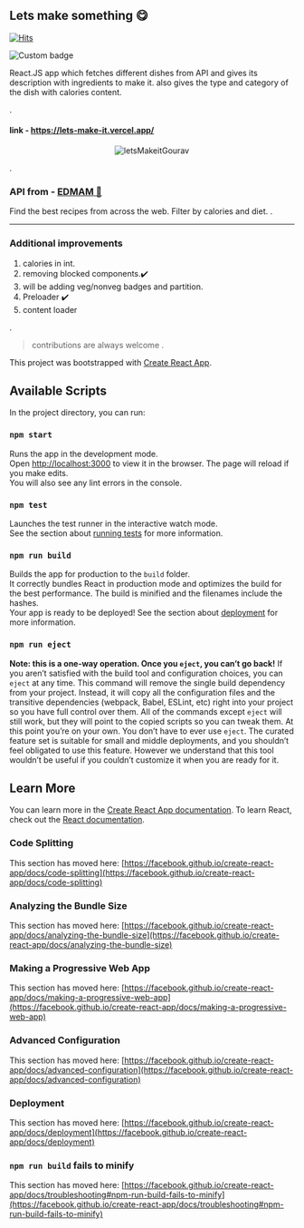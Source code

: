 ## Lets make something 😋
[![Hits](https://hits.seeyoufarm.com/api/count/incr/badge.svg?url=https%3A%2F%2Flets-make-it.vercel.app&count_bg=%23060606&title_bg=%23619CBB&icon=furrynetwork.svg&icon_color=%23000000&title=hits&edge_flat=false)](https://lets-make-it.vercel.app/)
>
<img alt="Custom badge" src="https://img.shields.io/badge/By-Gourav M🍲-9cf">

React.JS app which fetches different dishes from API and gives its
description with ingredients to make it.
also gives the type and category of the dish with calories content.

.


#### link - https://lets-make-it.vercel.app/

<p align="center">
    <img alt="letsMakeitGourav" src="https://github.com/varuogm/LetsMakeIt/blob/main/ezgif.com-gif-maker%20(5).gif?raw=true"/>

</p>

.

### API from - [ EDMAM 🥘 ](https://www.edamam.com/)

Find the best recipes from across the web. Filter by calories and diet. 
.

-----


### Additional improvements


1) calories in int.
2) removing blocked components.✔️
3) will be adding veg/nonveg badges and partition.
4) Preloader ✔️
5) content loader




.


> contributions are always welcome
.


This project was bootstrapped with [Create React App](https://github.com/facebook/create-react-app).
## Available Scripts

In the project directory, you can run:
### `npm start`
Runs the app in the development mode.\
Open [http://localhost:3000](http://localhost:3000) to view it in the browser.
The page will reload if you make edits.\
You will also see any lint errors in the console.
### `npm test`
Launches the test runner in the interactive watch mode.\
See the section about [running tests](https://facebook.github.io/create-react-app/docs/running-tests) for more information.
### `npm run build`
Builds the app for production to the `build` folder.\
It correctly bundles React in production mode and optimizes the build for the best performance.
The build is minified and the filenames include the hashes.\
Your app is ready to be deployed!
See the section about [deployment](https://facebook.github.io/create-react-app/docs/deployment) for more information.
### `npm run eject`
**Note: this is a one-way operation. Once you `eject`, you can’t go back!**
If you aren’t satisfied with the build tool and configuration choices, you can `eject` at any time. This command will remove the single build dependency from your project.
Instead, it will copy all the configuration files and the transitive dependencies (webpack, Babel, ESLint, etc) right into your project so you have full control over them. All of the commands except `eject` will still work, but they will point to the copied scripts so you can tweak them. At this point you’re on your own.
You don’t have to ever use `eject`. The curated feature set is suitable for small and middle deployments, and you shouldn’t feel obligated to use this feature. However we understand that this tool wouldn’t be useful if you couldn’t customize it when you are ready for it.
## Learn More
You can learn more in the [Create React App documentation](https://facebook.github.io/create-react-app/docs/getting-started).
To learn React, check out the [React documentation](https://reactjs.org/).
### Code Splitting
This section has moved here: [https://facebook.github.io/create-react-app/docs/code-splitting](https://facebook.github.io/create-react-app/docs/code-splitting)
### Analyzing the Bundle Size
This section has moved here: [https://facebook.github.io/create-react-app/docs/analyzing-the-bundle-size](https://facebook.github.io/create-react-app/docs/analyzing-the-bundle-size)
### Making a Progressive Web App
This section has moved here: [https://facebook.github.io/create-react-app/docs/making-a-progressive-web-app](https://facebook.github.io/create-react-app/docs/making-a-progressive-web-app)
### Advanced Configuration
This section has moved here: [https://facebook.github.io/create-react-app/docs/advanced-configuration](https://facebook.github.io/create-react-app/docs/advanced-configuration)
### Deployment
This section has moved here: [https://facebook.github.io/create-react-app/docs/deployment](https://facebook.github.io/create-react-app/docs/deployment)
### `npm run build` fails to minify
This section has moved here: [https://facebook.github.io/create-react-app/docs/troubleshooting#npm-run-build-fails-to-minify](https://facebook.github.io/create-react-app/docs/troubleshooting#npm-run-build-fails-to-minify)
